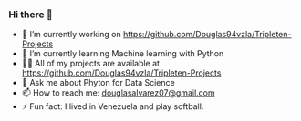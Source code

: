 ### Hi there 👋

- 🔭 I’m currently working on https://github.com/Douglas94vzla/Tripleten-Projects
- 🌱 I’m currently learning Machine learning with Python
- 👨‍🏫 All of my projects are available at https://github.com/Douglas94vzla/Tripleten-Projects
- 💬 Ask me about Phyton for Data Science
- 📫 How to reach me: douglasalvarez07@gmail.com
- ⚡ Fun fact: I lived in Venezuela and play softball.

